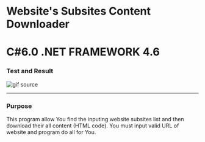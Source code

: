 # Website's Subsites Content Downloader
# C#6.0  .NET FRAMEWORK 4.6

### Test and Result

![gif source]()

----

### Purpose
This program allow You find the inputing website subsites list and then download their all content (HTML code). You must input valid URL of website and program do all for You.

